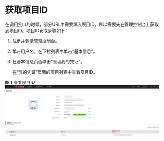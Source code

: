 # 获取项目ID<a name="ZH-CN_TOPIC_0132758549"></a>

在调用接口的时候，部分URL中需要填入项目ID，所以需要先在管理控制台上获取到项目ID。项目ID获取步骤如下：

1.  注册并登录管理控制台。
2.  单击用户名，在下拉列表中单击“基本信息”。
3.  在基本信息页面单击“管理我的凭证”。

    在“我的凭证”页面的项目列表中查看项目ID。


**图 1**  查看项目ID<a name="zh-cn_topic_0121673684_zh-cn_topic_0022240255_fig48412424201120"></a>  
![](figures/查看项目ID.png "查看项目ID")


